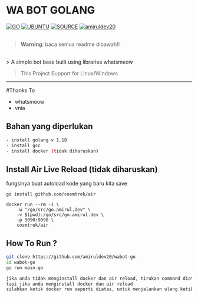 # WA BOT GOLANG
[![GO](https://img.shields.io/badge/golang-v1.18-blue)](https://go.dev/) [![UBUNTU](https://img.shields.io/badge/ubuntu-v20.04-orange)](https://releases.ubuntu.com/impish/) [![SOURCE](https://img.shields.io/badge/tulir-2.2208.14-lightgrey)](https://github.com/tulir/whatsmeow) [![amiruldev20](https://img.shields.io/badge/WA-ME.svg)](https://wa.me/687852104) <br><br>
> **Warning**: baca semua readme dibawah!!
<br>
> A simple bot base built using libraries whatsmeow

> This Project Support for Linux/Windows

----
#Thanks To
- whatsmeow
- vnia

## Bahan yang diperlukan
```bash
- install golang v 1.18
- install gcc
- install docker (tidak diharuskan)
```

## Install Air Live Reload (tidak diharuskan)
fungsinya buat autoload kode yang baru kita save
```
go install github.com/cosmtrek/air

docker run --rm -i \
    -w "/go/src/go.amirul.dev" \
    -v $(pwd):/go/src/go.amirul.dev \
    -p 9090:9090 \
    cosmtrek/air
```

## How To Run ?
```bash
git clone https://github.com/amiruldev20/wabot-go
cd wabot-go
go run main.go

jika anda tidak menginstall docker dan air reload, tirukan command diatas tapi command diatas tidak otomatis me load kode yang barusan anda simpan (jika mengedit sc).
tapi jika anda menginstall docker dan air reload
silahkan ketik docker run seperti diatas, untuk menjalankan ulang ketik air. air reload fungsinya untuk meload kode baru yang telah anda simpan. jika kurang faham silahkan hubungi saya di wa diatas
```
